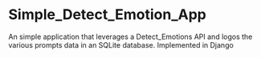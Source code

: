 # Simple_Detect_Emotion_App
An simple application that leverages a Detect_Emotions API and logos the various prompts data in an SQLite database. Implemented in Django
